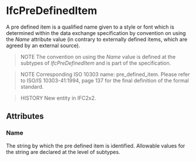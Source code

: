 # IfcPreDefinedItem

A pre defined item is a qualified name given to a style or font which is determined within the data exchange specification by convention on using the _Name_ attribute value (in contrary to externally defined items, which are agreed by an external source).
<!-- end of short definition -->

> NOTE The convention on using the _Name_ value is defined at the subtypes of _IfcPreDefinedItem_ and is part of the specification.

> NOTE Corresponding ISO 10303 name: pre_defined_item. Please refer to ISO/IS 10303-41:1994, page 137 for the final definition of the formal standard.

> HISTORY New entity in IFC2x2.

## Attributes

### Name
The string by which the pre defined item is identified. Allowable values for the string are declared at the level of subtypes.
